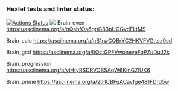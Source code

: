 ### Hexlet tests and linter status:
[![Actions Status](https://github.com/shib1991/python-project-49/actions/workflows/hexlet-check.yml/badge.svg)](https://github.com/shib1991/python-project-49/actions)
<a href="https://codeclimate.com/github/shib1991/python-project-49/maintainability"><img src="https://api.codeclimate.com/v1/badges/b40687401a71039f5497/maintainability" /></a>
Brain_even
https://asciinema.org/a/qQsbfOa6gttG83pUGGydELtMS

Brain_calc
https://asciinema.org/a/nB1rwCQBrYC2HKVFVGttsz0sd

Brain_gcd
https://asciinema.org/a/ltQztGPFVwoneveFqPZuDuJ2k

Brain_progression
https://asciinema.org/a/yiHtyRSDRVOBSAqW6KmGZlUK6

Brain_prime
https://asciinema.org/a/2tliICBFqACavfge481FDrd5w